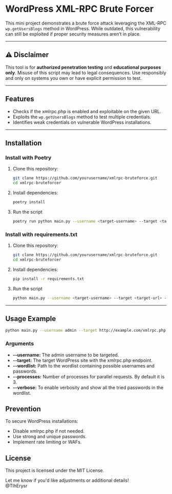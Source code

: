 # WordPress XML-RPC Brute Forcer
This mini project demonstrates a brute force attack leveraging the XML-RPC `wp.getUsersBlogs` method in WordPress. While outdated, this vulnerability can still be exploited if proper security measures aren’t in place.

---

## ⚠️ Disclaimer 
This tool is for **authorized penetration testing** and **educational purposes only**. Misuse of this script may lead to legal consequences. Use responsibly and only on systems you own or have explicit permission to test.  

---

## Features  

- Checks if the xmlrpc.php is enabled and exploitable on the given URL.
- Exploits the `wp.getUsersBlogs` method to test multiple credentials.
- Identifies weak credentials on vulnerable WordPress installations.

---

## Installation 
### Install with Poetry

1. Clone this repository:
   ```bash
   git clone https://github.com/yourusername/xmlrpc-bruteforce.git  
   cd xmlrpc-bruteforcer
   ```
2. Install dependencies:
   ```bash
   poetry install
   ```
3. Run the script
   ```bash
   poetry run python main.py --username <target-username> --target <target-url> --wordlist <wordlist-path> --processes 3 --verbose
   ```

### Install with requirements.txt

1. Clone this repository:
   ```bash
   git clone https://github.com/yourusername/xmlrpc-bruteforce.git  
   cd xmlrpc-bruteforcer
   ```
2. Install dependencies:
   ```bash
   pip install -r requirements.txt
   ```
3. Run the script
   ```bash
   python main.py --username <target-username> --target <target-url> --wordlist <wordlist-path> --processes 3 --verbose
   ```

---  

## Usage Example
```bash
python main.py --username admin --target http://example.com/xmlrpc.php --wordlist ./data/passwords.txt --processes 3 --verbose
```
### Arguments  
- **--username:** The admin username to be targeted.
- **--target:** The target WordPress site with the xmlrpc.php endpoint.
- **--wordlist:** Path to the wordlist containing possible usernames and passwords.
- **--processes:** Number of processes for parallel requests. By default it is 3.
- **--verbose:** To enable verbosity and show all the tried passwords in the wordlist.

## Prevention

To secure WordPress installations:

- Disable xmlrpc.php if not needed.
- Use strong and unique passwords.
- Implement rate limiting or WAFs.

## License
This project is licensed under the MIT License. 

Let me know if you'd like adjustments or additional details!  
@TlhErysr